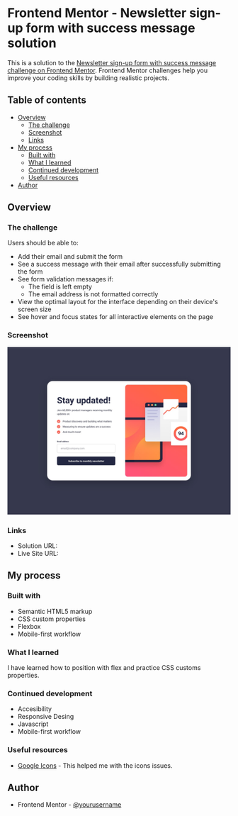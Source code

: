# Frontend Mentor - Newsletter sign-up form with success message solution

This is a solution to the [Newsletter sign-up form with success message challenge on Frontend Mentor](https://www.frontendmentor.io/challenges/newsletter-signup-form-with-success-message-3FC1AZbNrv). Frontend Mentor challenges help you improve your coding skills by building realistic projects.

## Table of contents

- [Overview](#overview)
  - [The challenge](#the-challenge)
  - [Screenshot](#screenshot)
  - [Links](#links)
- [My process](#my-process)
  - [Built with](#built-with)
  - [What I learned](#what-i-learned)
  - [Continued development](#continued-development)
  - [Useful resources](#useful-resources)
- [Author](#author)

## Overview

### The challenge

Users should be able to:

- Add their email and submit the form
- See a success message with their email after successfully submitting the form
- See form validation messages if:
  - The field is left empty
  - The email address is not formatted correctly
- View the optimal layout for the interface depending on their device's screen size
- See hover and focus states for all interactive elements on the page

### Screenshot

![](./assets/images/desktop-design.jpg)

### Links

- Solution URL: [](https://github.com/whiteknight-dev/Newsletter-Sign-Up-FM)
- Live Site URL: [](https://whiteknight-dev.github.io/Newsletter-Sign-Up-FM/)

## My process

### Built with

- Semantic HTML5 markup
- CSS custom properties
- Flexbox
- Mobile-first workflow

### What I learned

I have learned how to position with flex and practice CSS customs properties.

### Continued development

- Accesibility
- Responsive Desing
- Javascript
- Mobile-first workflow

### Useful resources

- [Google Icons](https://fonts.google.com/icons) - This helped me with the icons issues.

## Author

- Frontend Mentor - [@yourusername](https://www.frontendmentor.io/profile/yourusername)
